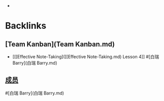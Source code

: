 - 

# Backlinks
## [Team Kanban](Team Kanban.md)
- [[[Effective Note-Taking]([[Effective Note-Taking.md) Lesson 4]] #[白瑞 Barry](白瑞 Barry.md)

## [成员](成员.md)

#[白瑞 Barry](白瑞 Barry.md)

